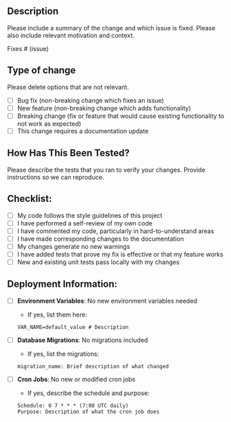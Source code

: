 ## Description

Please include a summary of the change and which issue is fixed. Please also include relevant motivation and context.

Fixes # (issue)

## Type of change

Please delete options that are not relevant.

- [ ] Bug fix (non-breaking change which fixes an issue)
- [ ] New feature (non-breaking change which adds functionality)
- [ ] Breaking change (fix or feature that would cause existing functionality to not work as expected)
- [ ] This change requires a documentation update

## How Has This Been Tested?

Please describe the tests that you ran to verify your changes. Provide instructions so we can reproduce.

## Checklist:

- [ ] My code follows the style guidelines of this project
- [ ] I have performed a self-review of my own code
- [ ] I have commented my code, particularly in hard-to-understand areas
- [ ] I have made corresponding changes to the documentation
- [ ] My changes generate no new warnings
- [ ] I have added tests that prove my fix is effective or that my feature works
- [ ] New and existing unit tests pass locally with my changes

## Deployment Information:

- [ ] **Environment Variables**: No new environment variables needed
  - If yes, list them here:
  ```
  VAR_NAME=default_value # Description
  ```

- [ ] **Database Migrations**: No migrations included
  - If yes, list the migrations:
  ```
  migration_name: Brief description of what changed
  ```

- [ ] **Cron Jobs**: No new or modified cron jobs
  - If yes, describe the schedule and purpose:
  ```
  Schedule: 0 7 * * * (7:00 UTC daily)
  Purpose: Description of what the cron job does
  ``` 